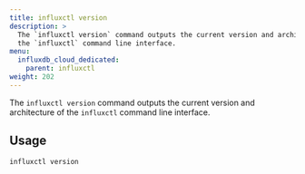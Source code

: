 ```yaml
---
title: influxctl version
description: >
  The `influxctl version` command outputs the current version and architecture of
  the `influxctl` command line interface.
menu:
  influxdb_cloud_dedicated:
    parent: influxctl
weight: 202
---
```


The `influxctl version` command outputs the current version and architecture of
the `influxctl` command line interface.

## Usage

```sh
influxctl version
```
